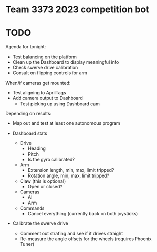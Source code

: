 # Team 3373 2023 competition bot

# TODO

Agenda for tonight:
* Test balancing on the platform
* Clean up the Dashboard to display meaningful info
* Check swerve drive calibration
* Consult on flipping controls for arm

When/if cameras get mounted:
* Test aligning to AprilTags
* Add camera output to Dashboard
  * Test picking up using Dashboard cam

Depending on results:
* Map out and test at least one autonomous program

* Dashboard stats
  * Drive
    * Heading
    * Pitch
    * Is the gyro calibrated?
  * Arm
    * Extension length, min, max, limit tripped?
    * Rotation angle, min, max, limit tripped?
  * Claw (this is optional)
    * Open or closed?
  * Cameras
    * AI
    * Arm
  * Commands
    * Cancel everything (currently back on both joysticks)

* Calibrate the swerve drive
  * Comment out strafing and see if it drives straight
  * Re-measure the angle offsets for the wheels (requires Phoenix Tuner)
